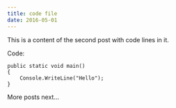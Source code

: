 ```yaml
---
title: code file
date: 2016-05-01
---
```


This is a content of the second post with code lines in it.

Code:
	
	public static void main()
	{
		Console.WriteLine("Hello");
	}

More posts next...
